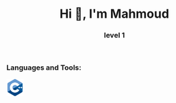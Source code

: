 <h1 align="center">Hi 👋, I'm Mahmoud</h1>
<h3 align="center">level 1</h3>

<p align="left">
</p>
<img src"https://user-images.githubusercontent.com/74038190/212741495-c8f8df15-ce6c-4203-a6e5-b93530e778d7.png" />
<h3 align="left">Languages and Tools:</h3>
<p align="left"> <a href="https://www.w3schools.com/cpp/" target="_blank" rel="noreferrer"> <img src="https://raw.githubusercontent.com/devicons/devicon/master/icons/cplusplus/cplusplus-original.svg" alt="cplusplus" width="40" height="40"/> </a> </p>

